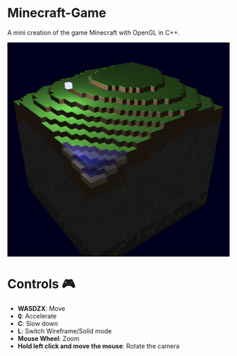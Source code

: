 # Minecraft-Game
 A mini creation of the game Minecraft with OpenGL in C++.
 
![img](/SampleImages/Test03.PNG)

# Controls 🎮
* **WASDZX**: Move
* **<kbd>Q</kbd>**: Accelerate 
* **C**: Slow down
* **L**: Switch Wireframe/Solid mode
* **Mouse Wheel**: Zoom
* **Hold left click and move the mouse**: Rotate the camera
